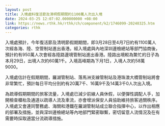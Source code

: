 ```yaml
---
layout: post
title: 入境處料復活節及清明假期間約1100萬人次出入境
date: 2024-03-25 12:07:02.000000000 +08:00
link: https://news.rthk.hk/rthk/ch/component/k2/1746099-20240325.htm
categories: rthk
---
```


入境處預計，今年復活節及清明節假期期間，即3月28日至4月7日約有1100萬人次經各海、陸、空管制站進出香港。經入境處與內地深圳邊檢總站等部門協商後，預計約有950萬人次會經各陸路邊境管制站進出香港。陸路出境較為繁忙的日子為本月29日，出境人次約60萬1千。入境高峰期為下月1日，入境人次約58萬9000。

入境處估計在假期期間，羅湖管制站、落馬洲支線管制站及港珠澳大橋管制站將會非常繁忙，預計每日平均分別約有20萬7千、16萬9千及14萬3千0人次出入境。

為疏導假期期間的旅客流量，入境處已減少前線人員休假，以便彈性調配人手，加開檢查櫃枱及通道以疏導人流及車流，亦會增派保安人員協助維持旅客過關秩序。入境處又會連同警務處、海關和港鐵在羅湖管制站成立聯合指揮中心，以作出相應的部署及措施，並與深圳邊檢總站等內地部門緊密聯繫，密切留意人流情況及在有需要時採取適當分流疏導措施。
